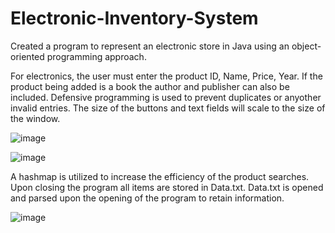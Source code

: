 # Electronic-Inventory-System
Created a program to represent an electronic store in Java using an object-oriented programming approach.


For electronics, the user must enter the product ID, Name, Price, Year. If the product being added is a book the author and publisher can also be included. Defensive programming is used to prevent duplicates or anyother invalid entries. The size of the buttons and text fields will scale to the size of the window.


![image](https://i.imgur.com/zDOH1B9.png)

![image](https://i.imgur.com/tsqLgwF.png)


A hashmap is utilized to increase the efficiency of the product searches. Upon closing the program all items are stored in Data.txt. Data.txt is opened and parsed upon the opening of the program to retain information.


![image](https://i.imgur.com/IzUAunn.png)
